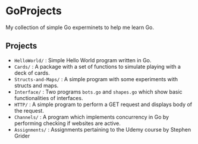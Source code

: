 GoProjects
===========

My collection of simple Go experminets to help me learn Go.

Projects
---------

* ```HelloWorld/``` : Simple Hello World program written in Go.
* ```Cards/``` : A package with a set of functions to simulate playing with a deck of cards.
* ```Structs-and-Maps/``` : A simple program with some experiments with structs and maps.
* ```Interface/``` : Two programs ```bots.go``` and ```shapes.go``` which show basic functionalities of interfaces.
* ```HTTP/``` : A simple program to perform a GET request and displays body of the request.
* ```Channels/``` : A program which implements concurrency in Go by performing checking if websites are active.
* ```Assignments/``` : Assignments pertaining to the Udemy course by Stephen Grider
